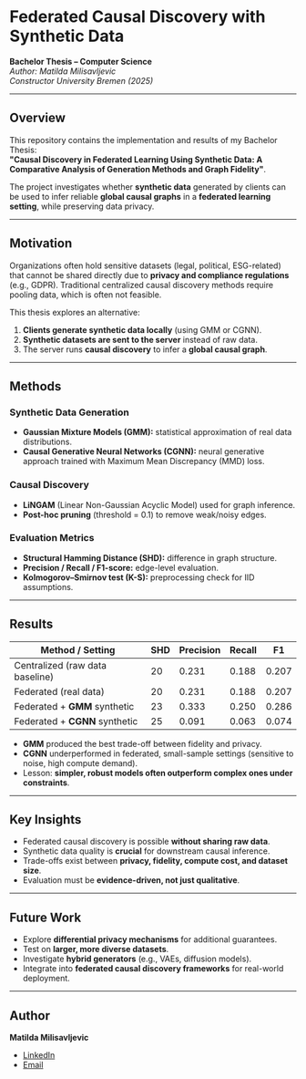# Federated Causal Discovery with Synthetic Data  
**Bachelor Thesis – Computer Science**  
*Author: Matilda Milisavljevic*  
*Constructor University Bremen (2025)*  

---

##  Overview  
This repository contains the implementation and results of my Bachelor Thesis:  
**"Causal Discovery in Federated Learning Using Synthetic Data: A Comparative Analysis of Generation Methods and Graph Fidelity"**.  

The project investigates whether **synthetic data** generated by clients can be used to infer reliable **global causal graphs** in a **federated learning setting**, while preserving data privacy.  

---

##  Motivation  
Organizations often hold sensitive datasets (legal, political, ESG-related) that cannot be shared directly due to **privacy and compliance regulations** (e.g., GDPR). Traditional centralized causal discovery methods require pooling data, which is often not feasible.  

This thesis explores an alternative:  
1. **Clients generate synthetic data locally** (using GMM or CGNN).  
2. **Synthetic datasets are sent to the server** instead of raw data.  
3. The server runs **causal discovery** to infer a **global causal graph**.  

---

##  Methods  

### Synthetic Data Generation  
- **Gaussian Mixture Models (GMM):** statistical approximation of real data distributions.  
- **Causal Generative Neural Networks (CGNN):** neural generative approach trained with Maximum Mean Discrepancy (MMD) loss.  

### Causal Discovery  
- **LiNGAM** (Linear Non-Gaussian Acyclic Model) used for graph inference.  
- **Post-hoc pruning** (threshold = 0.1) to remove weak/noisy edges.  

### Evaluation Metrics  
- **Structural Hamming Distance (SHD):** difference in graph structure.  
- **Precision / Recall / F1-score:** edge-level evaluation.  
- **Kolmogorov–Smirnov test (K-S):** preprocessing check for IID assumptions.  

---

##  Results  

| Method / Setting                  | SHD | Precision | Recall | F1   |
|-----------------------------------|-----|-----------|--------|------|
| Centralized (raw data baseline)   | 20  | 0.231     | 0.188  | 0.207|
| Federated (real data)             | 20  | 0.231     | 0.188  | 0.207|
| Federated + **GMM** synthetic     | 23  | 0.333     | 0.250  | 0.286|
| Federated + **CGNN** synthetic    | 25  | 0.091     | 0.063  | 0.074|

- **GMM** produced the best trade-off between fidelity and privacy.  
- **CGNN** underperformed in federated, small-sample settings (sensitive to noise, high compute demand).  
- Lesson: **simpler, robust models often outperform complex ones under constraints**.  

---

##  Key Insights
- Federated causal discovery is possible **without sharing raw data**.  
- Synthetic data quality is **crucial** for downstream causal inference.  
- Trade-offs exist between **privacy, fidelity, compute cost, and dataset size**.  
- Evaluation must be **evidence-driven, not just qualitative**.  

---

##  Future Work
- Explore **differential privacy mechanisms** for additional guarantees.  
- Test on **larger, more diverse datasets**.  
- Investigate **hybrid generators** (e.g., VAEs, diffusion models).  
- Integrate into **federated causal discovery frameworks** for real-world deployment.  

---

##  Author
**Matilda Milisavljevic**  
- [LinkedIn](https://www.linkedin.com/in/matilda-milisavljevic/)
- [Email](mailto:matildatkd90@gmail.com)  
